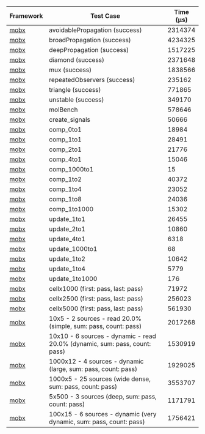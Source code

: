 | Framework | Test Case | Time (μs) |
| --- | --- | --- |
| [mobx](https://github.com/mobxjs/mobx.dart) | avoidablePropagation (success) | 2314374 |
| [mobx](https://github.com/mobxjs/mobx.dart) | broadPropagation (success) | 4234325 |
| [mobx](https://github.com/mobxjs/mobx.dart) | deepPropagation (success) | 1517225 |
| [mobx](https://github.com/mobxjs/mobx.dart) | diamond (success) | 2371648 |
| [mobx](https://github.com/mobxjs/mobx.dart) | mux (success) | 1838566 |
| [mobx](https://github.com/mobxjs/mobx.dart) | repeatedObservers (success) | 235162 |
| [mobx](https://github.com/mobxjs/mobx.dart) | triangle (success) | 771865 |
| [mobx](https://github.com/mobxjs/mobx.dart) | unstable (success) | 349170 |
| [mobx](https://github.com/mobxjs/mobx.dart) | molBench | 578646 |
| [mobx](https://github.com/mobxjs/mobx.dart) | create_signals | 50666 |
| [mobx](https://github.com/mobxjs/mobx.dart) | comp_0to1 | 18984 |
| [mobx](https://github.com/mobxjs/mobx.dart) | comp_1to1 | 28491 |
| [mobx](https://github.com/mobxjs/mobx.dart) | comp_2to1 | 21776 |
| [mobx](https://github.com/mobxjs/mobx.dart) | comp_4to1 | 15046 |
| [mobx](https://github.com/mobxjs/mobx.dart) | comp_1000to1 | 15 |
| [mobx](https://github.com/mobxjs/mobx.dart) | comp_1to2 | 40372 |
| [mobx](https://github.com/mobxjs/mobx.dart) | comp_1to4 | 23052 |
| [mobx](https://github.com/mobxjs/mobx.dart) | comp_1to8 | 24036 |
| [mobx](https://github.com/mobxjs/mobx.dart) | comp_1to1000 | 15302 |
| [mobx](https://github.com/mobxjs/mobx.dart) | update_1to1 | 26455 |
| [mobx](https://github.com/mobxjs/mobx.dart) | update_2to1 | 10860 |
| [mobx](https://github.com/mobxjs/mobx.dart) | update_4to1 | 6318 |
| [mobx](https://github.com/mobxjs/mobx.dart) | update_1000to1 | 68 |
| [mobx](https://github.com/mobxjs/mobx.dart) | update_1to2 | 10642 |
| [mobx](https://github.com/mobxjs/mobx.dart) | update_1to4 | 5779 |
| [mobx](https://github.com/mobxjs/mobx.dart) | update_1to1000 | 176 |
| [mobx](https://github.com/mobxjs/mobx.dart) | cellx1000 (first: pass, last: pass) | 71972 |
| [mobx](https://github.com/mobxjs/mobx.dart) | cellx2500 (first: pass, last: pass) | 256023 |
| [mobx](https://github.com/mobxjs/mobx.dart) | cellx5000 (first: pass, last: pass) | 561930 |
| [mobx](https://github.com/mobxjs/mobx.dart) | 10x5 - 2 sources - read 20.0% (simple, sum: pass, count: pass) | 2017268 |
| [mobx](https://github.com/mobxjs/mobx.dart) | 10x10 - 6 sources - dynamic - read 20.0% (dynamic, sum: pass, count: pass) | 1530919 |
| [mobx](https://github.com/mobxjs/mobx.dart) | 1000x12 - 4 sources - dynamic (large, sum: pass, count: pass) | 1929025 |
| [mobx](https://github.com/mobxjs/mobx.dart) | 1000x5 - 25 sources (wide dense, sum: pass, count: pass) | 3553707 |
| [mobx](https://github.com/mobxjs/mobx.dart) | 5x500 - 3 sources (deep, sum: pass, count: pass) | 1171791 |
| [mobx](https://github.com/mobxjs/mobx.dart) | 100x15 - 6 sources - dynamic (very dynamic, sum: pass, count: pass) | 1756421 |
